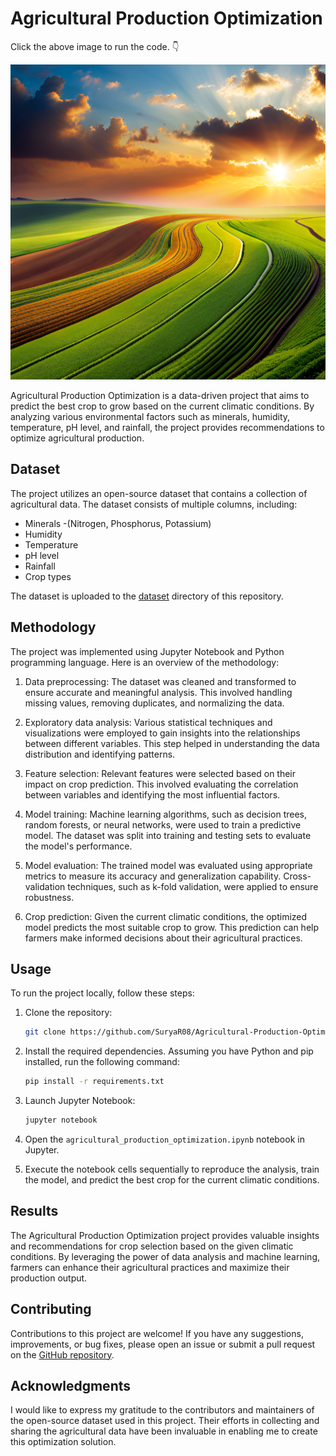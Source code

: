 # Agricultural Production Optimization

Click the above image to run the code. 👇

[![Agricultural Production Optimization](https://github.com/SuryaR08/Agricultural-Production-Optimization/blob/main/image.png)](https://replit.com/@suryaraja8903/Agricultural-Production-Optimization?v=1)


Agricultural Production Optimization is a data-driven project that aims to predict the best crop to grow based on the current climatic conditions. By analyzing various environmental factors such as minerals, humidity, temperature, pH level, and rainfall, the project provides recommendations to optimize agricultural production.

## Dataset

The project utilizes an open-source dataset that contains a collection of agricultural data. The dataset consists of multiple columns, including:

- Minerals -(Nitrogen, Phosphorus, Potassium)
- Humidity
- Temperature
- pH level
- Rainfall
- Crop types

The dataset is uploaded to the [dataset](https://github.com/SuryaR08/Agricultural-Production-Optimization/tree/main/data.csv) directory of this repository.

## Methodology

The project was implemented using Jupyter Notebook and Python programming language. Here is an overview of the methodology:

1. Data preprocessing: The dataset was cleaned and transformed to ensure accurate and meaningful analysis. This involved handling missing values, removing duplicates, and normalizing the data.

2. Exploratory data analysis: Various statistical techniques and visualizations were employed to gain insights into the relationships between different variables. This step helped in understanding the data distribution and identifying patterns.

3. Feature selection: Relevant features were selected based on their impact on crop prediction. This involved evaluating the correlation between variables and identifying the most influential factors.

4. Model training: Machine learning algorithms, such as decision trees, random forests, or neural networks, were used to train a predictive model. The dataset was split into training and testing sets to evaluate the model's performance.

5. Model evaluation: The trained model was evaluated using appropriate metrics to measure its accuracy and generalization capability. Cross-validation techniques, such as k-fold validation, were applied to ensure robustness.

6. Crop prediction: Given the current climatic conditions, the optimized model predicts the most suitable crop to grow. This prediction can help farmers make informed decisions about their agricultural practices.

## Usage

To run the project locally, follow these steps:

1. Clone the repository:

   ```bash
   git clone https://github.com/SuryaR08/Agricultural-Production-Optimization.git
   ```

2. Install the required dependencies. Assuming you have Python and pip installed, run the following command:

   ```bash
   pip install -r requirements.txt
   ```

3. Launch Jupyter Notebook:

   ```bash
   jupyter notebook
   ```

4. Open the `agricultural_production_optimization.ipynb` notebook in Jupyter.

5. Execute the notebook cells sequentially to reproduce the analysis, train the model, and predict the best crop for the current climatic conditions.

## Results

The Agricultural Production Optimization project provides valuable insights and recommendations for crop selection based on the given climatic conditions. By leveraging the power of data analysis and machine learning, farmers can enhance their agricultural practices and maximize their production output.

## Contributing

Contributions to this project are welcome! If you have any suggestions, improvements, or bug fixes, please open an issue or submit a pull request on the [GitHub repository](https://github.com/SuryaR08/Agricultural-Production-Optimization).


## Acknowledgments

I would like to express my gratitude to the contributors and maintainers of the open-source dataset used in this project. Their efforts in collecting and sharing the agricultural data have been invaluable in enabling me to create this optimization solution.
